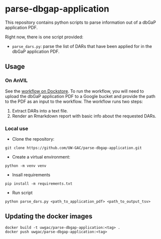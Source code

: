 # parse-dbgap-application
This repository contains python scripts to parse information out of a dbGaP application PDF.

Right now, there is one script provided:

* `parse_dars.py`: parse the list of DARs that have been applied for in the dbGaP application PDF.

## Usage

### On AnVIL

See the [workflow on Dockstore](https://dockstore.org/my-workflows/github.com/UW-GAC/parse-dbgap-application).
To run the workflow, you will need to upload the dbGaP application PDF to a Google bucket and provide the path to the PDF as an input to the workflow.
The workflow runs two steps:

1. Extract DARs into a text file.
2. Render an Rmarkdown report with basic info about the requested DARs.

### Local use

* Clone the repository:

```
git clone https://github.com/UW-GAC/parse-dbgap-application.git
```

* Create a virtual environment:

```
python -m venv venv
```

* Insall requirements

```
pip install -m requirements.txt
```

* Run script

```
python parse_dars.py <path_to_application_pdf> <path_to_output_tsv>
```


## Updating the docker images

```
docker build -t uwgac/parse-dbgap-application:<tag> .
docker push uwgac/parse-dbgap-application:<tag>
```

